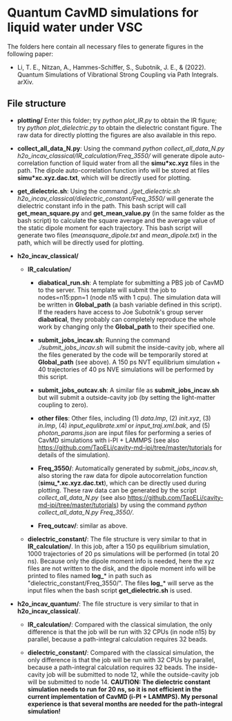 # Quantum CavMD simulations for liquid water under VSC

The folders here contain all necessary files to generate figures in the following paper:

- Li, T. E., Nitzan, A., Hammes-Schiffer, S., Subotnik, J. E., &  (2022). Quantum Simulations of Vibrational Strong Coupling via Path Integrals. arXiv.

## File structure
  - **plotting/** Enter this folder; try *python plot_IR.py* to obtain the IR figure; try *python plot_dielectric.py* to obtain the dielectric constant figure. The raw data for directly plotting the figures are also available in this repo.

  - **collect_all_data_N.py**: Using the command *python collect_all_data_N.py h2o_incav_classical/IR_calculation/Freq_3550/* will generate dipole auto-correlation function of liquid water from all the **simu*xc.xyz** files in the path. The dipole auto-correlation function info will be stored at files **simu*xc.xyz.dac.txt**, which will be directly used for plotting.

  - **get_dielectric.sh**: Using the command *./get_dielectric.sh h2o_incav_classical/dielectric_constant/Freq_3550/* will generate the dielectric constant info in the path. This bash script will call **get_mean_square.py** and **get_mean_value.py** (in the same folder as the bash script) to calculate the square average and the average value of the static dipole moment for each trajectory. This bash script will generate two files (*meansquare_dipole.txt* and *mean_dipole.txt*) in the path, which will be directly used for plotting.

  - **h2o_incav_classical/**
    - **IR_calculation/**

      - **diabatical_run.sh**: A template for submitting a PBS job of CavMD to the server. This template will submit the job to nodes=n15:ppn=1 (node n15 with 1 cpu). The simulation data will be written in **Global_path** (a bash variable defined in this script). If the readers have access to Joe Subotnik's group server **diabatical**,  they probably can completely reproduce the whole work by changing only the **Global_path** to their specified one.

      - **submit_jobs_incav.sh**: Running the command *./submit_jobs_incav.sh* will submit the inside-cavity job, where all the files generated by the code will be temporarily stored at **Global_path** (see above). A 150 ps NVT equilibrium simulation + 40 trajectories of 40 ps NVE simulations will be performed by this script.

      - **submit_jobs_outcav.sh**: A similar file as **submit_jobs_incav.sh** but will submit a outside-cavity job (by setting the light-matter coupling to zero).

      - **other files**: Other files, including (1) *data.lmp*, (2) *init.xyz*, (3) *in.lmp*, (4) *input_equlibrate.xml* or *input_traj.xml.bak*, and (5) *photon_params.json* are input files for performing a series of CavMD simulations with i-PI + LAMMPS (see also https://github.com/TaoELi/cavity-md-ipi/tree/master/tutorials for details of the simulation).

      - **Freq_3550/**: Automatically generated by *submit_jobs_incav.sh*, also storing the raw data for dipole autocorrelation function (**simu_*.xc.xyz.dac.txt**), which can be directly used during plotting. These raw data can be generated by the script *collect_all_data_N.py* (see also https://github.com/TaoELi/cavity-md-ipi/tree/master/tutorials) by using the command *python collect_all_data_N.py Freq_3550/*.

      - **Freq_outcav/**: similar as above.

    - **dielectric_constant/**: The file structure is very similar to  that in **IR_calculation/**. In this job, after a 150 ps equilibrium simulation, 1000 trajectories of 20 ps simulations will be performed (in total 20 ns). Because only the dipole moment info is needed, here the xyz files are not written to the disk, and the dipole moment info will be printed to files named **log_*** in path such as "dielectric_constant/Freq_3550/". The files **log_*** will serve as the input files when the bash script **get_dielectric.sh** is used.

  - **h2o_incav_quantum/**: The file structure is very similar to that in **h2o_incav_classical/**.

    - **IR_calculation/**: Compared with the classical simulation, the only difference is that the job will be run with 32 CPUs (in node n15) by parallel, because a path-integral calculation requires 32 beads.

    - **dielectric_constant/**: Compared with the classical simulation, the only difference is that the job will be run with 32 CPUs  by parallel, because a path-integral calculation requires 32 beads. The inside-cavity job will be submitted to node 12, while the outside-cavity job will be submitted to node 14. **CAUTION: The dielectric constant simulation needs to run for 20 ns, so it is not efficient in the current implementation of CavMD (i-PI + LAMMPS). My personal experience is that several months are needed for the path-integral simulation!**
